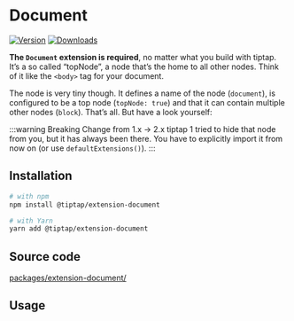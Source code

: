 # Document
[![Version](https://img.shields.io/npm/v/@tiptap/extension-document.svg?label=version)](https://www.npmjs.com/package/@tiptap/extension-document)
[![Downloads](https://img.shields.io/npm/dm/@tiptap/extension-document.svg)](https://npmcharts.com/compare/@tiptap/extension-document?minimal=true)

**The `Document` extension is required**, no matter what you build with tiptap. It’s a so called “topNode”, a node that’s the home to all other nodes. Think of it like the `<body>` tag for your document.

The node is very tiny though. It defines a name of the node (`document`), is configured to be a top node (`topNode: true`) and that it can contain multiple other nodes (`block`). That’s all. But have a look yourself:

:::warning Breaking Change from 1.x → 2.x
tiptap 1 tried to hide that node from you, but it has always been there. You have to explicitly import it from now on (or use `defaultExtensions()`).
:::

## Installation
```bash
# with npm
npm install @tiptap/extension-document

# with Yarn
yarn add @tiptap/extension-document
```

## Source code
[packages/extension-document/](https://github.com/ueberdosis/tiptap-next/blob/main/packages/extension-document/)

## Usage
<demo name="Nodes/Document" highlight="10,28" />

